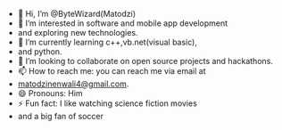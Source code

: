 - 👋 Hi, I’m @ByteWizard(Matodzi)
- 👀 I’m interested in software  and mobile app development
- and exploring new technologies.
- 🌱 I’m currently learning c++,vb.net(visual basic),
- and python.
- 💞️ I’m looking to collaborate on open source projects and hackathons.
- 📫 How to reach me: you can reach me via email at
- matodzinenwali4@gmail.com.
- 😄 Pronouns: Him
- ⚡ Fun fact: I like watching science fiction movies
- and a big fan of soccer  

<!---
ByteWizard9/ByteWizard9 is a ✨ special ✨ repository because its `README.md` (this file) appears on your GitHub profile.
You can click the Preview link to take a look at your changes.
--->

